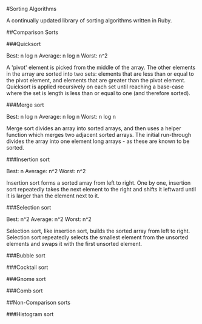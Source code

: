 #Sorting Algorithms

A continually updated library of sorting algorithms written in Ruby.

##Comparison Sorts

###Quicksort

Best: n log n
Average: n log n
Worst: n^2

A 'pivot' element is picked from the middle of the array. The other elements in the array are sorted into two sets: elements that are less than or equal to the pivot element, and elements that are greater than the pivot element. Quicksort is applied recursively on each set until reaching a base-case where the set is length is less than or equal to one (and therefore sorted).

###Merge sort

Best: n log n
Average: n log n
Worst: n log n

Merge sort divides an array into sorted arrays, and then uses a helper function which merges two adjacent sorted arrays. The initial run-through divides the array into one element long arrays - as these are known to be sorted.  


###Insertion sort

Best: n
Average: n^2
Worst: n^2

Insertion sort forms a sorted array from left to right. One by one, insertion sort repeatedly takes the next element to the right and shifts it leftward until it is larger than the element next to it.

###Selection sort

Best: n^2
Average: n^2
Worst: n^2

Selection sort, like insertion sort, builds the sorted array from left to right. Selection sort repeatedly selects the smallest element from the unsorted elements and swaps it with the first unsorted element.

###Bubble sort  

###Cocktail sort  

###Gnome sort

###Comb sort

##Non-Comparison sorts

###Histogram sort
